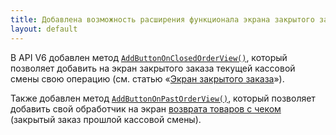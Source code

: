 ```yaml
---
title: Добавлена возможность расширения функционала экрана закрытого заказа   
layout: default
---
```

В API V6 добавлен метод [`AddButtonOnClosedOrderView()`](http://iiko.github.io/front.api.sdk/v6/html/M_Resto_Front_Api_Extensions_PluginIntegrationServiceExtensions_AddButtonOnClosedOrderView.htm), который позволяет добавить на экран закрытого заказа текущей кассовой смены свою операцию (см. статью «[Экран закрытого заказа](v6/ru/ActionOnClosedOrderView.html)»).

Также добавлен метод [`AddButtonOnPastOrderView()`](http://iiko.github.io/front.api.sdk/v6/html/M_Resto_Front_Api_Extensions_PluginIntegrationServiceExtensions_AddButtonOnPastOrderView.htm), который позволяет добавить свой обработчик на экран [возврата товаров с чеком](http://ru.iiko.help/articles/iikofront-6-1/topic-38) (закрытый заказ прошлой кассовой смены).

